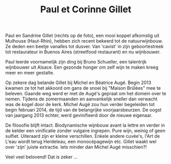 ﻿---
title: Paul et Corinne Gillet
huis: Dom. des Maisons Brûlées
regio: Vallée du Cher
photo: gillet.jpg
layout: wijnhuis

wijnen:
    - naam:  Silènes'13
      ref:   
      app:   Vin de France
      type:  Blanc sec
      cep:   Sauvignon blanc 
      prijs: 
      opm:   Februari 2015/Frévrier 2015
      
    - naam:  Uccello
      ref:   
      app:   Vin de France
      type:  Pétillant naturel
      cep:   Chardonnay
      prijs: €16.25
      Opm:   Slechts enkele flessen/Les dernières
    
    - naam:  Le Dernier Né'13
      ref:   Loi 0821
      app:   Vin de France
      type:  Rouge
      cep:   Pineau d'Aunis/Gamay
      prijs: €12.95
       
    - naam:  R2L'O '13
      ref:   
      app:   Vin de France
      type:  Rouge
      cep:   40% Pinot noir/40% Gamay/20% Pineau d'Aunis
      prijs: €14.47   
    
    - naam:  Altérité'13
      ref:   
      app:   Vin de France
      type:  Petillant naturel tendre
      cep:   Cabernet Sauvignon
      prijs: €15.50  
    
---
Paul en Sandrine Gillet (rechts op de foto), een mooi koppel afkomstig uit Mulhouse (Haut-Rhin), hebben zich recent bekeerd tot de natuurwijnbouw.
Ze deden een beetje vanalles tot dusver. Van 'cavist' in zijn geboortestreek tot restaurateur in Buenos Aires (streetfood restaurant) en nu wijnbouwer.

Paul leerde voornamelijk zijn ding bij Bruno Schueller, een talentrijk wijnbouwer uit Alsace. Een gezonde honger om zelf wijn te maken kreeg meer en meer gestalte.

Op zekere dag belande Gillet bij Michel en Béatrice Augé. Begin 2013 kwamen ze tot het akkoord om gans de snoei bij "Maison Brûlées" mee te beleven. 
Gaande weg werd er met de Augé's gepraat om het domein over te nemen. Tijdens de zomermaanden en aanvankelijk sneller dan verwacht was de kogel door de kerk. 
Michel Augé zou hun verder begeleiden tot begin februari 2014, de tijd van de belangrijke voorjaarsbeurzen.
De oogst van jaargang 2013 echter, werd gevinifieerd door de nieuwe eigenaar.

De filosofie blijft intact. Biodynamische wijnbouw avant la lettre en verder in de kelder een vinificatie zonder vulgaire ingrepen. Pure wijn, weinig of geen sulfiet.
Uiteraard zijn er kleine verschillen. Enkele andere cuvée's, l'Art de L'eau wordt terug Herdeleau, een monocépagewijn etc.
Gillet waakt wel over 'zijn' juiste extractie. Iets minder dan Michel Augé misschien?!

Veel veel belovend! Dat is zeker ...    
